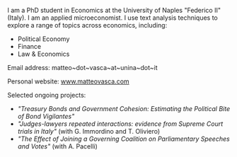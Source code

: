 I am a PhD student in Economics at the University of Naples "Federico II" (Italy).
I am an applied microeconomist. I use text analysis techniques to explore a range of topics across economics, including:
  - Political Economy
  - Finance
  - Law & Economics

Email address: matteo~dot~vasca~at~unina~dot~it

Personal website: www.matteovasca.com

Selected ongoing projects:
  - _"Treasury Bonds and Government Cohesion: Estimating the Political Bite of Bond Vigilantes"_
  - _"Judges-lawyers repeated interactions: evidence from Supreme Court trials in Italy"_ (with G. Immordino and T. Oliviero)
  - _"The Effect of Joining a Governing Coalition on Parliamentary Speeches and Votes"_ (with A. Pacelli)
